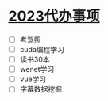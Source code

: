 # [2023代办事项](https://github.com/wjwever/gitblog/issues/17)

- [ ] 考驾照
- [ ] cuda编程学习
- [ ] 读书30本
- [ ] wenet学习
- [ ] vue学习
- [ ] 字幕数据挖掘
